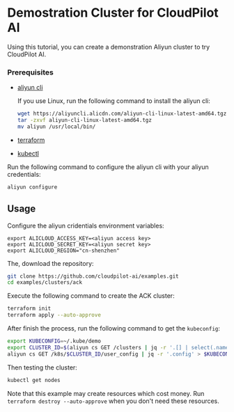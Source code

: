 # Demostration Cluster for CloudPilot AI


Using this tutorial, you can create a demonstration Aliyun cluster to try CloudPilot AI.

### Prerequisites

- [aliyun cli](https://help.aliyun.com/zh/cli/?spm=a2c4g.11186623.0.0.18ec478dVSmS6M)
  
  If you use Linux, run the following command to install the aliyun cli:
  ```bash
  wget https://aliyuncli.alicdn.com/aliyun-cli-linux-latest-amd64.tgz
  tar -zxvf aliyun-cli-linux-latest-amd64.tgz
  mv aliyun /usr/local/bin/
  ```
- [terraform](https://developer.hashicorp.com/terraform/tutorials/aws-get-started/install-cli)
- [kubectl](https://kubernetes.io/docs/tasks/tools/)

Run the following command to configure the aliyun cli with your aliyun credentials:
```bash
aliyun configure
```

## Usage

Configure the aliyun cridentials environment variables:
```
export ALICLOUD_ACCESS_KEY=<aliyun access key>
export ALICLOUD_SECRET_KEY=<aliyun secret key>
export ALICLOUD_REGION="cn-shenzhen"   
```

The, download the repository:
```bash
git clone https://github.com/cloudpilot-ai/examples.git
cd examples/clusters/ack
```
Execute the following command to create the ACK cluster:
```bash
terraform init
terraform apply --auto-approve
```

After finish the process, run the following command to get the `kubeconfig`:
```bash
export KUBECONFIG=~/.kube/demo
export CLUSTER_ID=$(aliyun cs GET /clusters | jq -r '.[] | select(.name == "cluster-demonstration") | .cluster_id')
aliyun cs GET /k8s/$CLUSTER_ID/user_config | jq -r '.config' > $KUBECONFIG
```

Then testing the cluster:
```bash
kubectl get nodes
```

Note that this example may create resources which cost money. Run `terraform destroy --auto-approve` when you don't need these resources.

